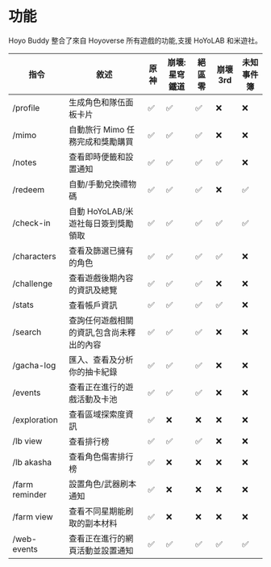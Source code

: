 # 功能

Hoyo Buddy 整合了來自 Hoyoverse 所有遊戲的功能,支援 HoYoLAB 和米遊社。

| 指令 | 敘述 | 原神 | 崩壞: 星穹鐵道 | 絕區零 | 崩壞 3rd | 未知事件簿 |
|---|---|---|---|---|---|---|
| /profile | 生成角色和隊伍面板卡片 | ✅ | ✅ | ✅ | ❌ | ❌ |
| /mimo | 自動旅行 Mimo 任務完成和獎勵購買 | ✅ | ✅ | ✅ | ❌ | ❌ |
| /notes | 查看即時便籤和設置通知 | ✅ | ✅ | ✅ | ✅ | ❌ |
| /redeem | 自動/手動兌換禮物碼 | ✅ | ✅ | ✅ | ❌ | ✅ |
| /check-in | 自動 HoYoLAB/米遊社每日簽到獎勵領取 | ✅ | ✅ | ✅ | ✅ | ✅ |
| /characters | 查看及篩選已擁有的角色  | ✅ | ✅ | ✅ | ✅ | ❌ |
| /challenge | 查看遊戲後期內容的資訊及總覽 | ✅ | ✅ | ✅ | ❌ | ❌ |
| /stats | 查看帳戶資訊  | ✅ | ✅ | ✅ | ✅ | ❌ |
| /search | 查詢任何遊戲相關的資訊,包含尚未釋出的內容 | ✅ | ✅ | ✅ | ❌ | ❌ |
| /gacha-log | 匯入、查看及分析你的抽卡紀錄 | ✅ | ✅ | ✅ | ❌ | ❌ |
| /events | 查看正在進行的遊戲活動及卡池 | ✅ | ✅ | ✅ | ❌ | ❌ |
| /exploration | 查看區域探索度資訊 | ✅ | ❌ | ❌ | ❌ | ❌ |
| /lb view | 查看排行榜 | ✅ | ✅ | ✅ | ❌ | ❌ |
| /lb akasha | 查看角色傷害排行榜 | ✅ | ❌ | ❌ | ❌ | ❌ |
| /farm reminder | 設置角色/武器刷本通知 | ✅ | ❌ | ❌ | ❌ | ❌ |
| /farm view | 查看不同星期能刷取的副本材料 | ✅ | ❌ | ❌ | ❌ | ❌ |
| /web-events | 查看正在進行的網頁活動並設置通知 | ✅ | ✅ | ✅ | ✅ | ✅ |

